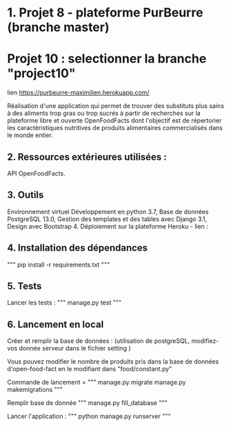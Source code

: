 # 1. Projet 8 - plateforme PurBeurre (branche master)
# Projet 10 : selectionner la branche "project10"

lien https://purbeurre-maximilien.herokuapp.com/

Réalisation d'une application qui permet de trouver des substituts plus sains à des aliments trop gras ou trop sucrés à partir de recherches sur la plateforme libre et ouverte OpenFoodFacts dont l'objectif est de répertorier les caractéristiques nutritives de produits alimentaires commercialisés dans le monde entier.



## 2. Ressources extérieures utilisées :
API OpenFoodFacts.

## 3. Outils
Environnement virtuel
Développement en python 3.7,
Base de données PostgreSQL 13.0,
Gestion des templates et des tables avec Django 3.1,
Design avec Bootstrap 4.
Déploiement sur la plateforme Heroku - lien :

## 4. Installation des dépendances
"""
pip install -r requirements.txt
"""

## 5. Tests
Lancer les tests :
"""
manage.py test
"""

## 6. Lancement en local
Créer et remplir la base de données :
(utilisation de postgreSQL, modifiez-vos donnée serveur dans le fichier setting )

Vous pouvez modifier le nombre de produits pris dans la base de données
d'open-food-fact en le modifiant dans "food/constant.py"


Commande de lancement =
"""
manage.py migrate
manage.py makemigrations
"""

Remplir base de donnée
"""
manage.py fill_database
"""

Lancer l'application :
"""
python manage.py runserver
"""
